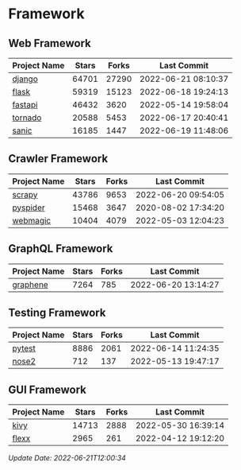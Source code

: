 # Framework

## Web Framework
| Project Name | Stars | Forks | Last Commit |
| ------------ | ----- | ----- | ----------- |
| [django](https://github.com/django/django) | 64701 | 27290 | 2022-06-21 08:10:37 |
| [flask](https://github.com/pallets/flask) | 59319 | 15123 | 2022-06-18 19:24:13 |
| [fastapi](https://github.com/tiangolo/fastapi) | 46432 | 3620 | 2022-05-14 19:58:04 |
| [tornado](https://github.com/tornadoweb/tornado) | 20588 | 5453 | 2022-06-17 20:40:41 |
| [sanic](https://github.com/sanic-org/sanic) | 16185 | 1447 | 2022-06-19 11:48:06 |

## Crawler Framework
| Project Name | Stars | Forks | Last Commit |
| ------------ | ----- | ----- | ----------- |
| [scrapy](https://github.com/scrapy/scrapy) | 43786 | 9653 | 2022-06-20 09:54:05 |
| [pyspider](https://github.com/binux/pyspider) | 15468 | 3647 | 2020-08-02 17:34:20 |
| [webmagic](https://github.com/code4craft/webmagic) | 10404 | 4079 | 2022-05-03 12:04:23 |

## GraphQL Framework
| Project Name | Stars | Forks | Last Commit |
| ------------ | ----- | ----- | ----------- |
| [graphene](https://github.com/graphql-python/graphene) | 7264 | 785 | 2022-06-20 13:14:27 |

## Testing Framework
| Project Name | Stars | Forks | Last Commit |
| ------------ | ----- | ----- | ----------- |
| [pytest](https://github.com/pytest-dev/pytest) | 8886 | 2061 | 2022-06-14 11:24:35 |
| [nose2](https://github.com/nose-devs/nose2) | 712 | 137 | 2022-05-13 19:47:17 |

## GUI Framework
| Project Name | Stars | Forks | Last Commit |
| ------------ | ----- | ----- | ----------- |
| [kivy](https://github.com/kivy/kivy) | 14713 | 2888 | 2022-05-30 16:39:14 |
| [flexx](https://github.com/flexxui/flexx) | 2965 | 261 | 2022-04-12 19:12:20 |

*Update Date: 2022-06-21T12:00:34*